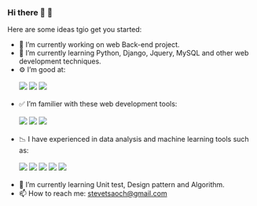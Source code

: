 ### Hi there 👋 :haircut:

Here are some ideas tgio get you started:

- 🔭 I’m currently working on web Back-end project.
- 🌱 I’m currently learning Python, Django, Jquery, MySQL and other web development techniques.
- ⚙ I’m good at:
<br></br>
![](https://img.shields.io/badge/python-3.8-blue) ![](https://img.shields.io/badge/Django-4.0.1-blue) ![](https://img.shields.io/badge/SQL-MySQL-blue)
<br></br>
- ✅ I’m familier with these web development tools: 
<br></br>
![](https://img.shields.io/badge/Jquery--green) ![](https://img.shields.io/badge/HTML--green) ![](https://img.shields.io/badge/CSS--green)
<br></br>
- 📉 I have experienced in data analysis and machine learning tools such as:
<br></br>
![](https://img.shields.io/badge/NumPy-1.2-green) ![](https://img.shields.io/badge/pandas-1.2.4-green) ![](https://img.shields.io/badge/sklean-0.19-green) ![](https://img.shields.io/badge/matplotlib-3.4-brightgreen) ![](https://img.shields.io/badge/seaborn-0.11-brightgreen) 
<br></br>
- 🎯 I’m currently learning Unit test, Design pattern and Algorithm.
- 📫 How to reach me: stevetsaoch@gmail.com

